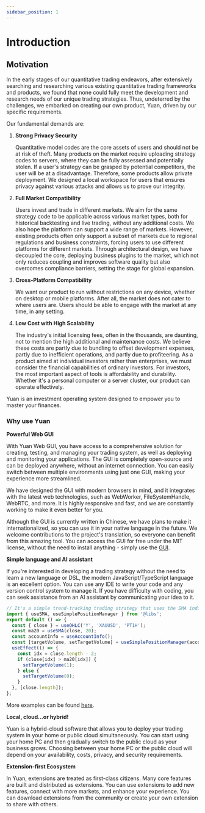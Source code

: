```yaml
---
sidebar_position: 1
---
```


# Introduction

## Motivation

In the early stages of our quantitative trading endeavors, after extensively searching and researching various existing quantitative trading frameworks and products, we found that none could fully meet the development and research needs of our unique trading strategies. Thus, undeterred by the challenges, we embarked on creating our own product, Yuan, driven by our specific requirements.

Our fundamental demands are:

1. **Strong Privacy Security**

   Quantitative model codes are the core assets of users and should not be at risk of theft. Many products on the market require uploading strategy codes to servers, where they can be fully assessed and potentially stolen. If a user's strategy can be grasped by potential competitors, the user will be at a disadvantage. Therefore, some products allow private deployment. We designed a local workspace for users that ensures privacy against various attacks and allows us to prove our integrity.

2. **Full Market Compatibility**

   Users invest and trade in different markets. We aim for the same strategy code to be applicable across various market types, both for historical backtesting and live trading, without any additional costs. We also hope the platform can support a wide range of markets. However, existing products often only support a subset of markets due to regional regulations and business constraints, forcing users to use different platforms for different markets. Through architectural design, we have decoupled the core, deploying business plugins to the market, which not only reduces coupling and improves software quality but also overcomes compliance barriers, setting the stage for global expansion.

3. **Cross-Platform Compatibility**

   We want our product to run without restrictions on any device, whether on desktop or mobile platforms. After all, the market does not cater to where users are. Users should be able to engage with the market at any time, in any setting.

4. **Low Cost with High Scalability**

   The industry's initial licensing fees, often in the thousands, are daunting, not to mention the high additional and maintenance costs. We believe these costs are partly due to bundling to offset development expenses, partly due to inefficient operations, and partly due to profiteering. As a product aimed at individual investors rather than enterprises, we must consider the financial capabilities of ordinary investors. For investors, the most important aspect of tools is affordability and durability. Whether it's a personal computer or a server cluster, our product can operate effectively.

Yuan is an investment operating system designed to empower you to master your finances.

### Why use Yuan

**Powerful Web GUI**

With Yuan Web GUI, you have access to a comprehensive solution for creating, testing, and managing your trading system, as well as deploying and monitoring your applications. The GUI is completely open-source and can be deployed anywhere, without an internet connection. You can easily switch between multiple environments using just one GUI, making your experience more streamlined.

We have designed the GUI with modern browsers in mind, and it integrates with the latest web technologies, such as WebWorker, FileSystemHandle, WebRTC, and more. It is highly responsive and fast, and we are constantly working to make it even better for you.

Although the GUI is currently written in Chinese, we have plans to make it internationalized, so you can use it in your native language in the future. We welcome contributions to the project's translation, so everyone can benefit from this amazing tool. You can access the GUI for free under the MIT license, without the need to install anything - simply use the [GUI](https://y.ntnl.io).

**Simple language and AI assistant**

If you're interested in developing a trading strategy without the need to learn a new language or DSL, the modern JavaScript/TypeScript language is an excellent option. You can use any IDE to write your code and any version control system to manage it. If you have difficulty with coding, you can seek assistance from an AI assistant by communicating your idea to it.

```ts
// It's a simple trend-tracking trading strategy that uses the SMA indicator.
import { useSMA, useSimplePositionManager } from '@libs';
export default () => {
  const { close } = useOHLC('Y', 'XAUUSD', 'PT1H');
  const ma20 = useSMA(close, 20);
  const accountInfo = useAccountInfo();
  const [targetVolume, setTargetVolume] = useSimplePositionManager(accountInfo.account_id, 'XAUUSD');
  useEffect(() => {
    const idx = close.length - 2;
    if (close[idx] > ma20[idx]) {
      setTargetVolume(1);
    } else {
      setTargetVolume(0);
    }
  }, [close.length]);
};
```

More examples can be found [here](https://github.com/No-Trade-No-Life/Yuan-Public-Workspace).

**Local, cloud...or hybrid!**

Yuan is a hybrid-cloud software that allows you to deploy your trading system in your home or public cloud simultaneously. You can start using your home PC and then gradually switch to the public cloud as your business grows. Choosing between your home PC or the public cloud will depend on your availability, costs, privacy, and security requirements.

**Extension-first Ecosystem**

In Yuan, extensions are treated as first-class citizens. Many core features are built and distributed as extensions. You can use extensions to add new features, connect with more markets, and enhance your experience. You can download extensions from the community or create your own extension to share with others.
